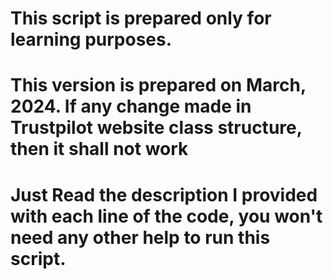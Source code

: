 # This script is prepared only for learning purposes. 

# This version is prepared on March, 2024. If any change made in Trustpilot website class structure, then it shall not work

# Just Read the description I provided with each line of the code, you won't need any other help to run this script.
